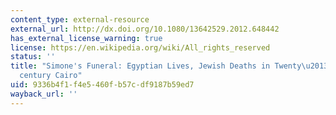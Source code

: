 ```yaml
---
content_type: external-resource
external_url: http://dx.doi.org/10.1080/13642529.2012.648442
has_external_license_warning: true
license: https://en.wikipedia.org/wiki/All_rights_reserved
status: ''
title: "Simone's Funeral: Egyptian Lives, Jewish Deaths in Twenty\u2013first\u2013\
  century Cairo"
uid: 9336b4f1-f4e5-460f-b57c-df9187b59ed7
wayback_url: ''
---
```

